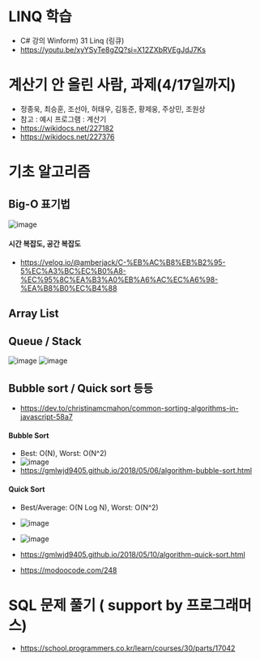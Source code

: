 # LINQ 학습
* C# 강의 Winform) 31 Linq (링큐)
* https://youtu.be/xyYSyTe8gZQ?si=X12ZXbRVEgJdJ7Ks


# 계산기 안 올린 사람, 과제(4/17일까지)
* 정종욱, 최승훈, 조선아, 허태우, 김동준, 황제웅, 주상민, 조원상
* 참고 : 예시 프로그램 : 계산기
* https://wikidocs.net/227182
* https://wikidocs.net/227376

# 기초 알고리즘

## Big-O 표기법
![image](https://github.com/haji8-thehaji/lecture-csharp/assets/143566329/6bc3a919-cea4-4675-ad77-989e4a331aa9)
#### 시간 복잡도, 공간 복잡도
* https://velog.io/@amberjack/C-%EB%AC%B8%EB%B2%95-5%EC%A3%BC%EC%B0%A8-%EC%95%8C%EA%B3%A0%EB%A6%AC%EC%A6%98-%EA%B8%B0%EC%B4%88
## Array List
## Queue / Stack
![image](https://miro.medium.com/v2/resize:fit:1280/format:webp/0*SESFJYWU5a-3XM9m.gif)
![image](https://miro.medium.com/v2/resize:fit:1280/format:webp/0*E33E-AjyAUTFjVmM.gif)


## Bubble sort / Quick sort 등등
* https://dev.to/christinamcmahon/common-sorting-algorithms-in-javascript-58a7
#### Bubble Sort
* Best: O(N), Worst: O(N^2)
* ![image](https://res.cloudinary.com/practicaldev/image/fetch/s--9WGwov3j--/c_limit%2Cf_auto%2Cfl_progressive%2Cq_66%2Cw_880/https://dev-to-uploads.s3.amazonaws.com/i/3m00apvur6vmr44yjq1a.gif)
* https://gmlwjd9405.github.io/2018/05/06/algorithm-bubble-sort.html
#### Quick Sort
* Best/Average: O(N Log N), Worst: O(N^2)
* ![image](https://res.cloudinary.com/practicaldev/image/fetch/s--LokyoN4O--/c_limit%2Cf_auto%2Cfl_progressive%2Cq_66%2Cw_880/https://dev-to-uploads.s3.amazonaws.com/i/9sl7t3z56s02oy4smbzm.gif)

* ![image](https://upload.wikimedia.org/wikipedia/commons/thumb/6/6a/Sorting_quicksort_anim.gif/220px-Sorting_quicksort_anim.gif)
* https://gmlwjd9405.github.io/2018/05/10/algorithm-quick-sort.html
* https://modoocode.com/248
  
# SQL 문제 풀기 ( support by 프로그래머스)
* https://school.programmers.co.kr/learn/courses/30/parts/17042
